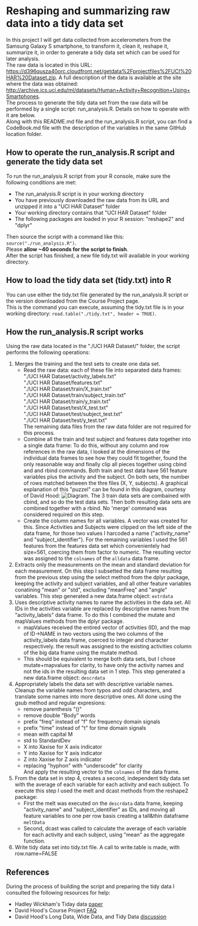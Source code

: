 # Reshaping and summarizing raw data into a tidy data set
In this project I will get data collected from accelerometers from the Samsung Galaxy S smartphone, to transform it, clean it, reshape it, summarize it, in order to generate a tidy data set which can be used for later analysis.  
The raw data is located in this URL: https://d396qusza40orc.cloudfront.net/getdata%2Fprojectfiles%2FUCI%20HAR%20Dataset.zip. A full description of the data is available at the site where the data was obtained: http://archive.ics.uci.edu/ml/datasets/Human+Activity+Recognition+Using+Smartphones.  
The process to generate the tidy data set from the raw data will be performed by a single script: run_analysis.R. Details on how to operate with it are below.  
Along with this README.md file and the run_analysis.R script, you can find a CodeBook.md file with the description of the variables in the same GitHub location folder.  


## How to operate the run_analysis.R script and generate the tidy data set
To run the run_analysis.R script from your R console, make sure the following conditions are met:  
* The run_analysis.R script is in your working directory
* You have previously downloaded the raw data from its URL and unzipped it into a "UCI HAR Dataset" folder
* Your working directory contains that "UCI HAR Dataset" folder
* The following packages are loaded in your R session: "reshape2" and "dplyr"

Then source the script with a command like this: `source("./run_analysis.R")`.  
Please **allow ~40 seconds for the script to finish**.  
After the script has finished, a new file tidy.txt will available in your working directory.  


## How to load the tidy data set (tidy.txt) into R
You can use either the tidy.txt file generated by the run_analysis.R script or the version downloaded from the Course Project page.  
This is the command you can execute, assuming the tidy.txt file is in your working directory: `read.table("./tidy.txt", header = TRUE)`.  


## How the run_analysis.R script works
Using the raw data located in the "./UCI HAR Dataset/" folder, the script performs the following operations:  

1.  Merges the training and the test sets to create one data set.
    + Read the raw data: each of these file into separated data frames:  
    "./UCI HAR Dataset/activity_labels.txt"  
    "./UCI HAR Dataset/features.txt"  
    "./UCI HAR Dataset/train/X_train.txt"  
    "./UCI HAR Dataset/train/subject_train.txt"  
    "./UCI HAR Dataset/train/y_train.txt"  
    "./UCI HAR Dataset/test/X_test.txt"  
    "./UCI HAR Dataset/test/subject_test.txt"  
    "./UCI HAR Dataset/test/y_test.txt"  
    The remaining data files from the raw data folder are not required for this process.
    + Combine all the train and test subject and features data together into a single data frame: To do this, without any column and row references in the raw data, I looked at the dimensions of the individual data frames to see how they could fit together, found the only reasonable way and finally clip all pieces together using cbind and and rbind commands. Both train and test data have 561 feature variables plus the activity and the subject. On both sets, the number of rows matched between the thre files (X, Y, subjects). A graphical explanation of this "puzzel" can be found in this diagram, courtesy of David Hood: ![Diagram](https://coursera-forum-screenshots.s3.amazonaws.com/ab/a2776024af11e4a69d5576f8bc8459/Slide2.png). The 3 train data sets are combained with cbind, and so do the test data sets. Then both resulting data sets are combined together with a rbind. No 'merge' command was considered required on this step.
    + Create the column names for all variables. A vector was created for this. Since Activities and Subjects were clipped on the left side of the data frame, for those two values I harcoded a name ("activity_name" and "subject_identifier"). For the remaining variables I used the 561 features from the features data set which convenientely had size=561, coercing them from factor to numeric. The resulting vector was assigned to the `colnames` of the `alldata` data frame.
2.  Extracts only the measurements on the mean and standard deviation for each measurement.
On this step I subsetted the data frame resulting from the previous step using the select method from the dplyr package, keeping the activity and subject variables, and all other feature variables conatining "mean" or "std", excluding "meanFreq" and "angle" variables.
 This step generated a new data.frame object: `extrdata`
3.  Uses descriptive activity names to name the activities in the data set.
All IDs in the activities variable are replaced by descriptive names from the "activity_labels" data frame. To do this I combined the mutate and mapValues methods from the dplyr package.
    + mapValues received the entired vector of activities (ID), and the map of ID->NAME in two vectors using the two columns of the activity_labels data frame, coerced to integer and character respectively. the result was assigned to the existing activities column of the big data frame using the mutate method.
    + This should be equivalent to merge both data sets, but I chose mutate+mapvalues for clarity, to have only the activity names and not the ids in the resulting data set in 1 step.
This step generated a new data.frame object: `descrdata`
4.  Appropriately labels the data set with descriptive variable names.
Cleanup the variable names from typos and odd characters, and translate some names into more descriptive ones. All done using the gsub method and regular expresions:
    + remove parenthesis "()"
    + remove double "Body" words
    + prefix "freq" instead of "f" for frequency domain signals
    + prefix "time" instead of "t" for time domain signals
    + mean with capital M
    + std to StandardDev
    + X into Xaxise for X axis indicator
    + Y into Xaxise for Y axis indicator
    + Z into Xaxise for Z axis indicator
    + replacing "hyphon" with "underscode" for clarity  
    And apply the resulting vector to the `colnames` of the data frame.
5.  From the data set in step 4, creates a second, independent tidy data set with the average of each variable for each activity and each subject.
To execute this step I used the melt and dcast methods from the reshape2 package:
    + First the melt was executed on the `descrdata` data frame, keeping "activity_name" and "subject_identifier" as IDs, and moving all feature variables to one per row basis creating a tall&thin dataframe `meltData`
    + Second, dcast was called to calculate the average of each variable for each activity and each subject, using "mean" as the aggregate function.
6.  Write tidy data set into tidy.txt file.
A call to write.table is made, with row.name=FALSE


## References
During the process of building the script and preparing the tidy data I consulted the following resources for help:  
* Hadley Wickham's Tiday data [paper](http://vita.had.co.nz/papers/tidy-data.pdf)
* David Hood's Course Project [FAQ](https://class.coursera.org/getdata-007/forum/thread?thread_id=49)
* David Hood's Long Data, Wide Data, and Tidy Data [discussion](https://class.coursera.org/getdata-007/forum/thread?thread_id=214)